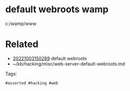 # default webroots wamp
c:/wamp/www

# Related

- [20221003150289](/zet/20221003150289/README.md) default webroots
- ~/kb/hacking/misc/web-server-default-webroots.md

Tags:

    #assorted #hacking #web
